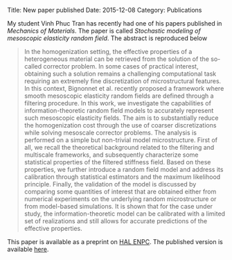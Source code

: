 Title: New paper published
Date: 2015-12-08
Category: Publications

My student Vinh Phuc Tran has recently had one of his papers published
in *Mechanics of Materials*. The paper is called *Stochastic modeling of
mesoscopic elasticity random field*. The abstract is reproduced below

> In the homogenization setting, the effective properties of a
> heterogeneous material can be retrieved from the solution of the
> so-called corrector problem. In some cases of practical interest,
> obtaining such a solution remains a challenging computational task
> requiring an extremely fine discretization of microstructural
> features. In this context, Bignonnet et al. recently proposed a
> framework where smooth mesoscopic elasticity random fields are defined
> through a filtering procedure. In this work, we investigate the
> capabilities of information-theoretic random field models to
> accurately represent such mesoscopic elasticity fields. The aim is to
> substantially reduce the homogenization cost through the use of
> coarser discretizations while solving mesoscale corrector problems.
> The analysis is performed on a simple but non-trivial model
> microstructure. First of all, we recall the theoretical background
> related to the filtering and multiscale frameworks, and subsequently
> characterize some statistical properties of the filtered stiffness
> field. Based on these properties, we further introduce a random field
> model and address its calibration through statistical estimators and
> the maximum likelihood principle. Finally, the validation of the model
> is discussed by comparing some quantities of interest that are
> obtained either from numerical experiments on the underlying random
> microstructure or from model-based simulations. It is shown that for
> the case under study, the information-theoretic model can be
> calibrated with a limited set of realizations and still allows for
> accurate predictions of the effective properties.

This paper is available as a preprint on [HAL
ENPC](https://hal-enpc.archives-ouvertes.fr/hal-01226337). The published
version is available
[here](https://doi.org/10.1016/j.mechmat.2015.10.007).
